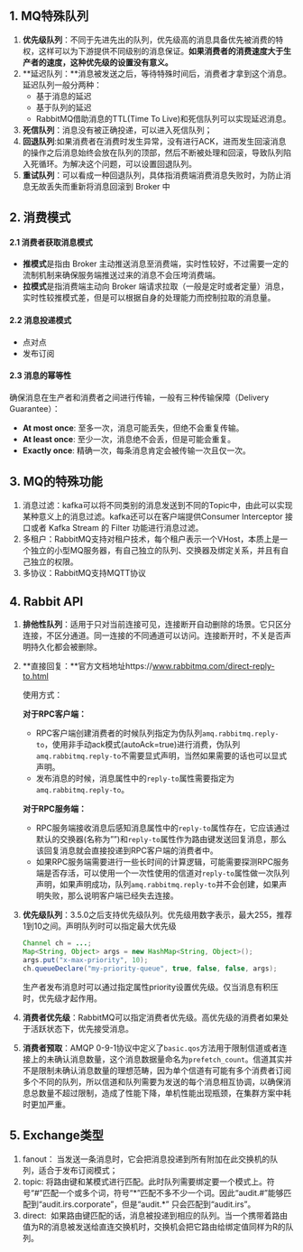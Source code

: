 ## 1. MQ特殊队列

1. **优先级队列**：不同于先进先出的队列，优先级高的消息具备优先被消费的特权，这样可以为下游提供不同级别的消息保证。**如果消费者的消费速度大于生产者的速度，这种优先级的设置没有意义。**
2. **延迟队列：**消息被发送之后，等待特殊时间后，消费者才拿到这个消息。延迟队列一般分两种：
   + 基于消息的延迟
   + 基于队列的延迟
   + RabbitMQ借助消息的TTL(Time To Live)和死信队列可以实现延迟消息。
3. **死信队列**：消息没有被正确投递，可以进入死信队列；
4. **回退队列**:如果消费者在消费时发生异常，没有进行ACK，进而发生回滚消息的操作之后消息始终会放在队列的顶部，然后不断被处理和回滚，导致队列陷入死循环。为解决这个问题，可以设置回退队列。
5. **重试队列**：可以看成一种回退队列，具体指消费端消费消息失败时，为防止消息无故丢失而重新将消息回滚到 Broker 中

## 2. 消费模式

#### 2.1 消费者获取消息模式

- **推模式**是指由 Broker 主动推送消息至消费端，实时性较好，不过需要一定的流制机制来确保服务端推送过来的消息不会压垮消费端。
- **拉模式**是指消费端主动向 Broker 端请求拉取（一般是定时或者定量）消息，实时性较推模式差，但是可以根据自身的处理能力而控制拉取的消息量。

#### 2.2 消息投递模式

+ 点对点
+ 发布订阅

#### 2.3 消息的幂等性

确保消息在生产者和消费者之间进行传输，一般有三种传输保障（Delivery Guarantee）：

- **At most once**: 至多一次，消息可能丢失，但绝不会重复传输。
- **At least once**: 至少一次，消息绝不会丢，但是可能会重复。
- **Exactly once**: 精确一次，每条消息肯定会被传输一次且仅一次。



## 3. MQ的特殊功能

1. 消息过滤：kafka可以将不同类别的消息发送到不同的Topic中，由此可以实现某种意义上的消息过滤。kafka还可以在客户端提供Consumer Interceptor 接口或者 Kafka Stream 的 Filter 功能进行消息过滤。
2. 多租户：RabbitMQ支持对租户技术，每个租户表示一个VHost，本质上是一个独立的小型MQ服务器，有自己独立的队列、交换器及绑定关系，并且有自己独立的权限。
3. 多协议：RabbitMQ支持MQTT协议



## 4. Rabbit API

1. **排他性队列**：适用于只对当前连接可见，连接断开自动删除的场景。它只区分连接，不区分通道。同一连接的不同通道可以访问。连接断开时，不关是否声明持久化都会被删除。

2. **直接回复：**官方文档地址https://www.rabbitmq.com/direct-reply-to.html

   使用方式：

   **对于RPC客户端：**

   - RPC客户端创建消费者的时候队列指定为伪队列`amq.rabbitmq.reply-to`，使用非手动ack模式(autoAck=true)进行消费，伪队列`amq.rabbitmq.reply-to`不需要显式声明，当然如果需要的话也可以显式声明。
   - 发布消息的时候，消息属性中的`reply-to`属性需要指定为`amq.rabbitmq.reply-to`。

   **对于RPC服务端：**

   - RPC服务端接收消息后感知消息属性中的`reply-to`属性存在，它应该通过默认的交换器(名称为””)和`reply-to`属性作为路由键发送回复消息，那么该回复消息就会直接投递到RPC客户端的消费者中。
   - 如果RPC服务端需要进行一些长时间的计算逻辑，可能需要探测RPC服务端是否存活，可以使用一个一次性使用的信道对`reply-to`属性做一次队列声明，如果声明成功，队列`amq.rabbitmq.reply-to`并不会创建，如果声明失败，那么说明客户端已经失去连接。

3. **优先级队列**：3.5.0之后支持优先级队列。优先级用数字表示，最大255，推荐1到10之间。声明队列时可以指定最大优先级

   ```java
   Channel ch = ...;
   Map<String, Object> args = new HashMap<String, Object>();
   args.put("x-max-priority", 10);
   ch.queueDeclare("my-priority-queue", true, false, false, args);
   ```

   生产者发布消息时可以通过指定属性priority设置优先级。仅当消息有积压时，优先级才起作用。

4. **消费者优先级**：RabbitMQ可以指定消费者优先级。高优先级的消费者如果处于活跃状态下，优先接受消息。

5. **消费者预取**：AMQP 0-9-1协议中定义了`basic.qos`方法用于限制信道或者连接上的未确认消息数量，这个消息数据量命名为`prefetch_count`。信道其实并不是限制未确认消息数量的理想范畴，因为单个信道有可能有多个消费者订阅多个不同的队列，所以信道和队列需要为发送的每个消息相互协调，以确保消息总数量不超过限制，造成了性能下降，单机性能出现瓶颈，在集群方案中耗时更加严重。

## 5. Exchange类型

1. fanout： 当发送一条消息时，它会把消息投递到所有附加在此交换机的队列，适合于发布订阅模式；
2. topic: 将路由键和某模式进行匹配。此时队列需要绑定要一个模式上。符号“#”匹配一个或多个词，符号“\*”匹配不多不少一个词。因此“audit.#”能够匹配到“audit.irs.corporate”，但是“audit.*” 只会匹配到“audit.irs”。
3. direct:  如果路由键匹配的话，消息被投递到相应的队列。当一个携带着路由值为R的消息被发送给直连交换机时，交换机会把它路由给绑定值同样为R的队列。







